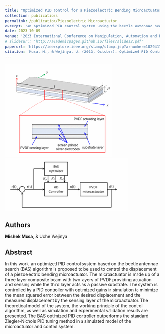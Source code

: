 ```yaml
---
title: "Optimized PID Control for a Piezoelectric Bending Microactuator"
collection: publications
permalink: /publication/Piezoelectric Microactuator
excerpt: 'An optimized PID control system using the beetle antennae search (BAS) algorithm is proposed to enhance the displacement control of a piezoelectric bending microactuator, outperforming the standard PID tuning method in simulations.'
date: 2023-10-09
venue: '2023 International Conference on Manipulation, Automation and Robotics at Small Scales (MARSS)'
# slidesurl: 'http://academicpages.github.io/files/slides2.pdf'
paperurl: 'https://ieeexplore.ieee.org/stamp/stamp.jsp?arnumber=10294172'
citation: 'Musa, M., & Wejinya, U. (2023, October). Optimized PID Control for a Piezoelectric Bending Microactuator. In 2023 International Conference on Manipulation, Automation and Robotics at Small Scales (MARSS)'
---
```


<img src="/images/microactuator_1.gif" alt="image info" width="350" style="margin-right: 5px;"/><img src="/images/microactuator_2.gif" alt="image info" width="400" style="margin-right: 10px;"/>

## Authors
**Mishek Musa**, & Uche Wejinya

## Abstract
In this work, an optimized PID control system based on the beetle antennae search (BAS) algorithm is proposed to be used to control the displacement of a piezoelectric bending microactuator. The microactuator is made up of a three layer composite beam with two layers of PVDF providing actuation and sensing while the third layer acts as a passive substrate. The system is controlled by a PID controller with optimized gains in simulation to minimize the mean squared error between the desired displacement and the measured displacement by the sensing layer of the microactuator. The theoretical model of the system, the working principle of the control algorithm, as well as simulation and experimental validation results are presented. The BAS optimized PID controller outperforms the standard Ziegler-Nichols PID tuning method in a simulated model of the microactuator and control system.